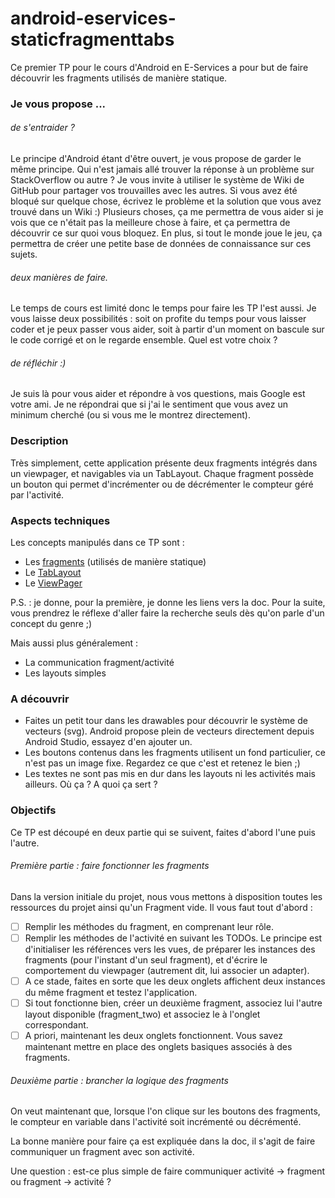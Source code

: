 # android-eservices-staticfragmenttabs

Ce premier TP pour le cours d'Android en E-Services a pour but de faire découvrir les fragments utilisés de manière statique.



### Je vous propose ...
###### de s'entraider ?
Le principe d'Android étant d'être ouvert, je vous propose de garder le même principe. 
Qui n'est jamais allé trouver la réponse à un problème sur StackOverflow ou autre ?
Je vous invite à utiliser le système de Wiki de GitHub pour partager vos trouvailles avec les autres.
Si vous avez été bloqué sur quelque chose, écrivez le problème et la solution que vous avez trouvé dans un Wiki :)
Plusieurs choses, ça me permettra de vous aider si je vois que ce n'était pas la meilleure chose à faire, et ça permettra de découvrir ce sur quoi vous bloquez.
En plus, si tout le monde joue le jeu, ça permettra de créer une petite base de données de connaissance sur ces sujets.
###### deux manières de faire.
Le temps de cours est limité donc le temps pour faire les TP l'est aussi. 
Je vous laisse deux possibilités : soit on profite du temps pour vous laisser coder et je peux passer vous aider, soit à partir d'un moment on bascule sur le code corrigé et on le regarde ensemble.
Quel est votre choix ?
###### de réfléchir :)
Je suis là pour vous aider et répondre à vos questions, mais Google est votre ami. Je ne répondrai que si j'ai le sentiment que vous avez un minimum cherché (ou si vous me le montrez directement). 


### Description
Très simplement, cette application présente deux fragments intégrés dans un viewpager, et navigables via un TabLayout.
Chaque fragment possède un bouton qui permet d'incrémenter ou de décrémenter le compteur géré par l'activité.

### Aspects techniques
Les concepts manipulés dans ce TP sont :
- Les [fragments](https://developer.android.com/guide/components/fragments) (utilisés de manière statique)
- Le [TabLayout](https://developer.android.com/reference/android/support/design/widget/TabLayout)
- Le [ViewPager](https://developer.android.com/training/animation/screen-slide)


P.S. : je donne, pour la première, je donne les liens vers la doc. Pour la suite, vous prendrez le réflexe d'aller faire la recherche seuls dès qu'on parle d'un concept du genre ;)


Mais aussi plus généralement :
- La communication fragment/activité
- Les layouts simples


### A découvrir
- Faites un petit tour dans les drawables pour découvrir le système de vecteurs (svg). Android propose plein de vecteurs directement depuis Android Studio, essayez d'en ajouter un.
- Les boutons contenus dans les fragments utilisent un fond particulier, ce n'est pas un image fixe. Regardez ce que c'est et retenez le bien ;)
- Les textes ne sont pas mis en dur dans les layouts ni les activités mais ailleurs. Où ça ? A quoi ça sert ?


### Objectifs
Ce TP est découpé en deux partie qui se suivent, faites d'abord l'une puis l'autre.

###### Première partie : faire fonctionner les fragments
Dans la version initiale du projet, nous vous mettons à disposition toutes les ressources du projet ainsi qu'un Fragment vide.
Il vous faut tout d'abord :
- [ ] Remplir les méthodes du fragment, en comprenant leur rôle.
- [ ] Remplir les méthodes de l'activité en suivant les TODOs. Le principe est d'initialiser les références vers les vues, de préparer les instances des fragments (pour l'instant d'un seul fragment), et d'écrire le comportement du viewpager (autrement dit, lui associer un adapter). 
- [ ] A ce stade, faites en sorte que les deux onglets affichent deux instances du même fragment et testez l'application.
- [ ] Si tout fonctionne bien, créer un deuxième fragment, associez lui l'autre layout disponible (fragment_two) et associez le à l'onglet correspondant. 
- [ ] A priori, maintenant les deux onglets fonctionnent. Vous savez maintenant mettre en place des onglets basiques associés à des fragments.

###### Deuxième partie : brancher la logique des fragments
On veut maintenant que, lorsque l'on clique sur les boutons des fragments, le compteur en variable dans l'activité soit incrémenté ou décrémenté.


La bonne manière pour faire ça est expliquée dans la doc, il s'agit de faire communiquer un fragment avec son activité.


Une question : est-ce plus simple de faire communiquer activité -> fragment ou fragment -> activité ?